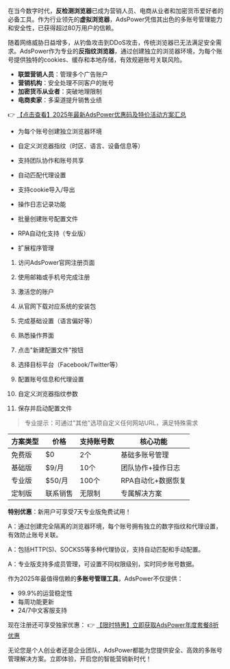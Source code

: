 
在当今数字时代，**反检测浏览器**已成为营销人员、电商从业者和加密货币爱好者的必备工具。作为行业领先的**虚拟浏览器**，AdsPower凭借其出色的多账号管理能力和安全性，已获得超过80万用户的信赖。


随着网络威胁日益增多，从钓鱼攻击到DDoS攻击，传统浏览器已无法满足安全需求。AdsPower作为专业的**反指纹浏览器**，通过创建独立的浏览器环境，为每个账号提供独特的cookies、缓存和本地存储，有效规避账号关联风险。

- **联盟营销人员**：管理多个广告账户
- **营销机构**：安全处理不同客户的账号
- **加密货币从业者**：突破地理限制
- **电商卖家**：多渠道提升销售业绩

👉 [【点击查看】2025年最新AdsPower优惠码及特价活动方案汇总](https://bit.ly/adspower_free)


- 为每个账号创建独立浏览器环境
- 自定义浏览器指纹（时区、语言、设备信息等）
- 支持团队协作和账号共享

- 自动匹配代理设置
- 支持cookie导入/导出
- 操作日志记录功能

- 批量创建账号配置文件
- RPA自动化支持（专业版）
- 扩展程序管理


1. 访问AdsPower官网注册页面
2. 使用邮箱或手机号完成注册
3. 激活您的账户

1. 从官网下载对应系统的安装包
2. 完成基础设置（语言偏好等）
3. 熟悉操作界面

1. 点击"新建配置文件"按钮
2. 选择目标平台（Facebook/Twitter等）
3. 配置账号信息和代理设置
4. 自定义浏览器指纹参数
5. 保存并启动配置文件

> 专业提示：可通过"其他"选项自定义任何网站URL，满足特殊需求


| 方案类型 | 价格 | 支持账号数 | 核心功能 |
|---------|------|------------|----------|
| 免费版 | $0 | 2个 | 基础多账号管理 |
| 基础版 | $9/月 | 10个 | 团队协作+操作日志 |
| 专业版 | $50/月 | 100个 | RPA自动化+数据恢复 |
| 定制版 | 联系销售 | 无限制 | 专属解决方案 |

**特别优惠**：新用户可享受7天专业版免费试用！


A：通过创建完全隔离的浏览器环境，每个账号拥有独立的数字指纹和代理设置，有效防止账号关联。

A：包括HTTP(S)、SOCKS5等多种代理协议，支持自动匹配和手动配置。

A：专业版支持多成员管理，可设置不同权限级别，实时同步账号数据。


作为2025年最值得信赖的**多账号管理工具**，AdsPower不仅提供：
- 99.9%的运营稳定性
- 每周功能更新
- 24/7中文客服支持

现在注册还可享受独家优惠：
👉 [【限时特惠】立即获取AdsPower年度套餐8折优惠](https://bit.ly/adspower_free)

无论您是个人创业者还是企业团队，AdsPower都能为您提供安全、高效的多账号管理解决方案。立即体验，开启您的智能营销新时代！

